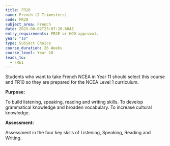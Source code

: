 ```yaml
---
title: FR20
name: French (2 Trimesters)
code: FR20
subject_area: French
date: 2025-08-02T23:07:20.684Z
entry_requirements: FR2E or HOD approval.
year: "10"
type: Subject Choice
course_duration: 26 Weeks
course_level: Year 10
leads_to:
  - FRE1
---
```

Students who want to take French NCEA in Year 11 should select this course and FR10 so they are prepared for the NCEA Level 1 curriculum.

**Purpose:**

To build listening, speaking, reading and writing skills. To develop grammatical knowledge and broaden vocabulary. To increase cultural knowledge.

**Assessment:**

Assessment in the four key skills of Listening, Speaking, Reading and Writing.
